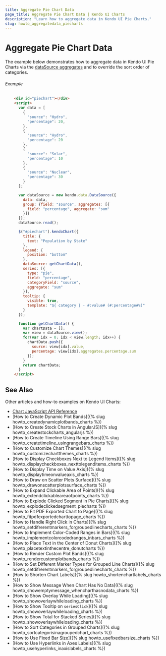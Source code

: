 ```yaml
---
title: Aggregate Pie Chart Data
page_title: Aggregate Pie Chart Data | Kendo UI Charts
description: "Learn how to aggregate data in Kendo UI Pie Charts."
slug: howto_aggregatedata_piecharts
---
```


# Aggregate Pie Chart Data

The example below demonstrates how to aggregate data in Kendo UI Pie Charts via the [dataSource aggregates](/api/javascript/data/datasource#configuration-aggregate) and to override the sort order of categories.

###### Example

```html
    <div id="piechart"></div>
    <script>
      var data = [
        {
          "source": "Hydro",
          "percentage": 20,
        },
        {
          "source": "Hydro",
          "percentage": 20
        },
        {
          "source": "Solar",
          "percentage": 10
        },
        {
          "source": "Nuclear",
          "percentage": 30            
        }
      ];

      var dataSource = new kendo.data.DataSource({
        data: data,
        group: {field: "source", aggregates: [{
          field: "percentage", aggregate: "sum"
        }]}
      });
      dataSource.read();

      $("#piechart").kendoChart({
        title: {
          text: "Population by State"
        },
        legend: {
          position: "bottom"
        },
        dataSource: getChartData(),
        series: [{
          type: "pie",
          field: "percentage",
          categoryField: "source",
          aggregate: "sum"
        }],
        tooltip: {
          visible: true,
          template: "${ category } - #:value# (#:percentage#%)"
        }
      });

      function getChartData() {
        var chartData = [];
        var view = dataSource.view();
        for(var idx = 0; idx < view.length; idx++) {
          chartData.push({
            source: view[idx].value,
            percentage: view[idx].aggregates.percentage.sum
          });
        }
        return chartData;
      }
    </script>
```

## See Also

Other articles and how-to examples on Kendo UI Charts:

* [Chart JavaScript API Reference](/api/javascript/dataviz/ui/chart)
* [How to Create Dynamic Plot Bands]({% slug howto_createdynamicplotbands_charts %})
* [How to Create Stock Charts in AngularJS]({% slug howto_createstockcharts_angularjs %})
* [How to Create Timeline Using Range Bars]({% slug howto_createtimeline_usingrangebars_charts %})
* [How to Customize Chart Themes]({% slug howto_customizechartthemes_charts %})
* [How to Display Checkboxes Next to Legend Items]({% slug howto_displaycheckboxes_nexttolegenditems_charts %})
* [How to Display Time on Value Axis]({% slug howto_displaytimeonvalueaxis_charts %})
* [How to Draw on Scatter Plots Surface]({% slug howto_drawonscatterplotssurface_charts %})
* [How to Expand Clickable Area of Points]({% slug howto_extendclickableareaofpoints_charts %})
* [How to Explode Clicked Segment in Pie Charts]({% slug howto_explodeclickedsegment_piecharts %})
* [How to Fit PDF Exported Chart to Page]({% slug howto_fitpdfexportedcharttopage_charts %})
* [How to Handle Right Click in Charts]({% slug howto_setdifrerentmarkers_forgroupedlinecharts_charts %})
* [How to Implement Color-Coded Ranges in Bars]({% slug howto_implementcolorcodedranges_inbars_charts %})
* [How to Place Text in the Center of Donut Charts]({% slug howto_placetextinthecentre_donutcharts %})
* [How to Render Custom Plot Bands]({% slug howto_rendercustomplotbands_charts %})
* [How to Set Different Marker Types for Grouped Line Charts]({% slug howto_setdifrerentmarkers_forgroupedlinecharts_charts %})
* [How to Shorten Chart Labels]({% slug howto_shortenchartlabels_charts %})
* [How to Show Message When Chart Has No Data]({% slug howto_showemptymessage_whencharthasnodata_charts %})
* [How to Show Overlay While Loading]({% slug howto_showoverlaywhileloading_charts %})
* [How to Show Tooltip on `seriesClick`]({% slug howto_showoverlaywhileloading_charts %})
* [How to Show Total for Stacked Series]({% slug howto_showoverlaywhileloading_charts %})
* [How to Sort Categories in Grouped Charts]({% slug howto_sortcategorisinagroupedchart_charts %})
* [How to Use Fixed Bar Size]({% slug howto_usefixedbarsize_charts %})
* [How to Use Hyperlinks in Axes Labels]({% slug howto_usehyperlinks_inaxislabels_charts %})
